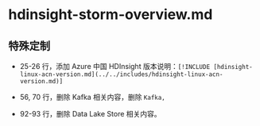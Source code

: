 # hdinsight-storm-overview.md

## 特殊定制

* 25-26 行，添加 Azure 中国 HDInsight 版本说明：`[!INCLUDE [hdinsight-linux-acn-version.md](../../includes/hdinsight-linux-acn-version.md)]`

* 56, 70 行，删除 Kafka 相关内容，删除 `Kafka,`

* 92-93 行，删除 Data Lake Store 相关内容。